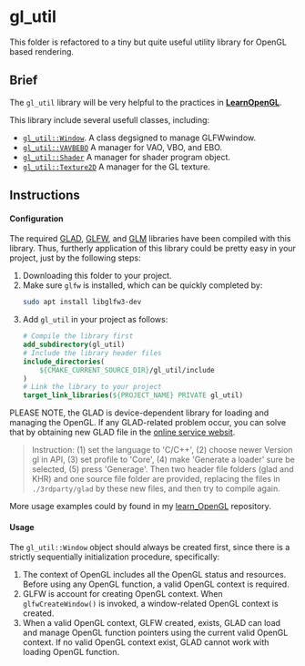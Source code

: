 # gl_util

This folder is refactored to a tiny but quite useful utility library for OpenGL based rendering.

## Brief

The `gl_util` library will be very helpful to the practices in [<b>LearnOpenGL</b>](https://learnopengl-cn.github.io/).

This library include several usefull classes, including:
+ [`gl_util::Window`](https://github.com/wlfrii/learn_OpenGL/blob/main/gl_util/gl_util/gl_window.h). A class degsigned to manage GLFWwindow.
+ [`gl_util::VAVBEBO`](https://github.com/wlfrii/learn_OpenGL/blob/main/gl_util/gl_util/gl_vavbebo.h) A manager for VAO, VBO, and EBO.
+ [`gl_util::Shader`](https://github.com/wlfrii/learn_OpenGL/blob/main/gl_util/gl_util/gl_shader.h) A manager for shader program object.
+ [`gl_util::Texture2D`](https://github.com/wlfrii/learn_OpenGL/blob/main/gl_util/gl_util/gl_texture.h) A manager for the GL texture.

## Instructions

#### Configuration

 The required [GLAD](https://glad.dav1d.de/), [GLFW](https://www.glfw.org/download.html), and [GLM](https://glm.g-truc.net/0.9.9/index.html) libraries have been compiled with this library. Thus, furtherly application of this library could be pretty easy in your project, just by the following steps:

1. Downloading this folder to your project.
2. Make sure `glfw` is installed, which can be quickly completed by:
    ```bash
    sudo apt install libglfw3-dev
    ```
3. Add `gl_util` in your project as follows:
    ```cmake
    # Compile the library first
    add_subdirectory(gl_util)
    # Include the library header files
    include_directories(
        ${CMAKE_CURRENT_SOURCE_DIR}/gl_util/include
    )
    # Link the library to your project 
    target_link_libraries(${PROJECT_NAME} PRIVATE gl_util)
    ```

PLEASE NOTE, the GLAD is device-dependent library for loading and managing the OpenGL. If any GLAD-related problem occur, you can solve that by obtaining new GLAD file in the [online service websit](https://glad.dav1d.de/).
> Instruction: (1) set the language to 'C/C++', (2) choose newer Version gl in API, (3) set profile to 'Core', (4) make 'Generate a loader' sure be selected, (5) press 'Generage'.
> Then two header file folders (glad and KHR) and one source file folder are provided, replacing the files in `./3rdparty/glad` by these new files, and then try to compile again.

More usage examples could by found in my [learn_OpenGL](https://github.com/wlfrii/learn_OpenGL) repository.

#### Usage

The `gl_util::Window` object should always be created first, since there is a strictly sequentially initialization procedure, specifically:
1. The context of OpenGL includes all the OpenGL status and resources. Before using any OpenGL function, a valid OpenGL context is required.
2. GLFW is account for creating OpenGL context. When `glfwCreateWindow()` is invoked, a window-related OpenGL context is created.
3. When a valid OpenGL context, GLFW created, exists, GLAD can load and manage OpenGL function pointers using the current valid OpenGL context. If no valid OpenGL context exist, GLAD cannot work with loading OpenGL function.